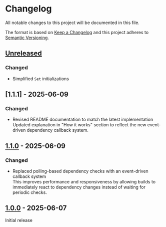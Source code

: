 # Changelog

All notable changes to this project will be documented in this file.

The format is based on [Keep a Changelog](https://keepachangelog.com/en/1.0.0) and this project adheres
to [Semantic Versioning](https://semver.org/spec/v2.0.0.html).

## [Unreleased]

### Changed

- Simplified `Set` initializations

## [1.1.1] - 2025-06-09

### Changed

- Revised README documentation to match the latest implementation  
  Updated explanation in "How it works" section to reflect the new event-driven dependency callback system.

## [1.1.0] - 2025-06-09

### Changed

- Replaced polling-based dependency checks with an event-driven callback system  
  This improves performance and responsiveness by allowing builds to immediately react to dependency changes instead of
  waiting for periodic checks.

## [1.0.0] - 2025-06-07

Initial release

[Unreleased]: https://github.com/jhae-de/tsup-sequential-build-plugin/compare/v1.1.0...main
[1.1.0]: https://github.com/jhae-de/tsup-sequential-build-plugin/releases/tag/v1.1.0
[1.0.0]: https://github.com/jhae-de/tsup-sequential-build-plugin/releases/tag/v1.0.0

